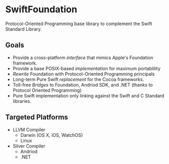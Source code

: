 # SwiftFoundation #
Protocol-Oriented Programming base library to complement the Swift Standard Library.

## Goals

- Provide a cross-platform *interface* that mimics Apple's Foundation framework.
- Provide a base POSIX-based *implementation* for maximum portablility
- *Rewrite* Foundation with Protocol-Oriented Programming principals
- Long-term Pure Swift *replacement* for the Cocoa frameworks.
- Toll-free *Bridges* to Foundation, Andriod SDK, and .NET (thanks to Protocol Oriented Programming)
- Pure Swift implementation only linking against the Swift and C Standard libraries.

## Targeted Platforms

- LLVM Compiler
   - Darwin (OS X, iOS, WatchOS)
   - Linux
- Silver Compiler
   - Andriod
   - .NET